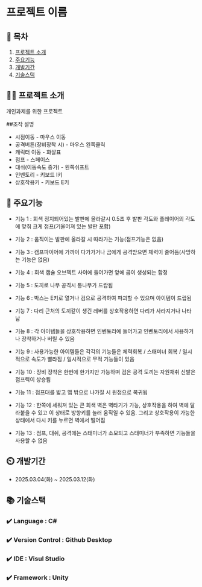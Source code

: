 # 프로젝트 이름

## 📖 목차
1. [프로젝트 소개](#프로젝트-소개)
2. [주요기능](#주요기능)
3. [개발기간](#개발기간)
4. [기술스택](#기술스택)
    
## 👨‍🏫 프로젝트 소개
개인과제를 위한 프로젝트

##조작 설명
- 시점이동 - 마우스 이동
- 공격버튼(장비장착 시) - 마우스 왼쪽클릭
- 캐릭터 이동 - 화살표
- 점프 - 스페이스
- 대쉬(이동속도 증가) - 왼쪽쉬프트
- 인벤토리 - 키보드 I키
- 상호작용키 - 키보드 E키

## 💜 주요기능

- 기능 1 : 회색 정지되어있는 발판에 올라갈시 0.5초 후 발판 각도와 플레이어의 각도에 맞춰 크게 점프(기울어져 있는 발판 포함)

- 기능 2 : 움직이는 발판에 올라갈 시 따라가는 기능(점프기능은 없음)

- 기능 3 : 캠프파이어에 가까이 다가가거나 곰에게 공격받으면 체력이 줄어듬(사망하는 기능은 없음)

- 기능 4 : 회색 캡슐 오브젝트 사이에 들어가면 앞에 곰이 생성되는 함정
  
- 기능 5 : 도끼로 나무 공격시 통나무가 드랍됨

- 기능 6 : 박스는 E키로 열거나 검으로 공격하여 파괴할 수 있으며 아이템이 드랍됨

- 기능 7 : 다리 근처의 도끼같이 생긴 레버를 상호작용하면 다리가 사라지거나 나타남

- 기능 8 : 각 아이템들을 상호작용하면 인벤토리에 들어가고 인벤토리에서 사용하거나 장착하거나 버릴 수 있음

- 기능 9 : 사용가능한 아이템들은 각각의 기능들은 체력회복 / 스태미너 회복 / 일시적으로 속도가 빨라짐 / 일시적으로 무적 기능들이 있음

- 기능 10 : 장비 장착은 한번에 한가지만 가능하며 검은 공격 도끼는 자원채취 신발은 점프력이 상승됨

- 기능 11 : 점프대를 밟고 맵 밖으로 나가질 시 원점으로 복귀됨

- 기능 12 : 한쪽에 세워져 있는 큰 회색 벽은 벽타기가 가능, 상호작용을 하여 벽에 달라붙을 수 있고 이 상태로 방향키를 눌러 움직일 수 있음. 그리고 상호작용이 가능한 상태에서 다시 키를 누르면 벽에서 떨어짐

- 기능 13 : 점프, 대쉬, 공격에는 스태미너가 소모되고 스태미너가 부족하면 기능들을 사용할 수 없음


## ⏲️ 개발기간
- 2025.03.04(화) ~ 2025.03.12(화)

## 📚️ 기술스택

### ✔️ Language : C#

### ✔️ Version Control : Github Desktop

### ✔️ IDE : Visul Studio

### ✔️ Framework : Unity
